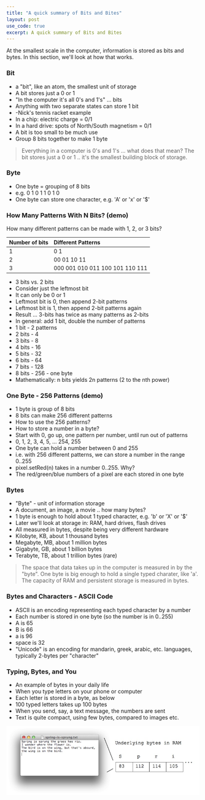 ```yaml
---
title: "A quick summary of Bits and Bites"
layout: post
use_code: true
excerpt: A quick summary of Bits and Bites
---
```


At the smallest scale in the computer, information is stored as bits and bytes. In this section, we'll look at how that works.

### Bit

- a "bit", like an atom, the smallest unit of storage
- A bit stores just a 0 or 1
- "In the computer it's all 0's and 1's" ... bits
- Anything with two separate states can store 1 bit
- -Nick's tennis racket example
- In a chip: electric charge = 0/1
- In a hard drive: spots of North/South magnetism = 0/1
- A bit is too small to be much use
- Group 8 bits together to make 1 byte

> Everything in a computer is 0's and 1's ... what does that mean? The bit stores just a 0 or 1 .. it's the smallest building block of storage.

### Byte

- One byte = grouping of 8 bits
- e.g. 0 1 0 1 1 0 1 0
- One byte can store one character, e.g. 'A' or 'x' or '$'

### How Many Patterns With N Bits? (demo)

How many different patterns can be made with 1, 2, or 3 bits?

| Number of bits        | Different Patterns
|:-------------|:------------------|
| 1           | 0 1 |
| 2 |  00 01 10 11 |
| 3           |   000 001 010 011 100 101 110 111   |

- 3 bits vs. 2 bits
- Consider just the leftmost bit
- It can only be 0 or 1
- Leftmost bit is 0, then append 2-bit patterns
- Leftmost bit is 1, then append 2-bit patterns again
- Result ... 3-bits has twice as many patterns as 2-bits
- In general: add 1 bit, double the number of patterns
- 1 bit - 2 patterns
- 2 bits - 4
- 3 bits - 8
- 4 bits - 16
- 5 bits - 32
- 6 bits - 64
- 7 bits - 128
- 8 bits - 256 - one byte
- Mathematically: n bits yields 2n patterns (2 to the nth power)

### One Byte - 256 Patterns (demo)

- 1 byte is group of 8 bits
- 8 bits can make 256 different patterns
- How to use the 256 patterns?
- How to store a number in a byte?
- Start with 0, go up, one pattern per number, until run out of patterns
- 0, 1, 2, 3, 4, 5, ... 254, 255
- One byte can hold a number between 0 and 255
- i.e. with 256 different patterns, we can store a number in the range 0..255
- pixel.setRed(n) takes in a number 0..255. Why?
- The red/green/blue numbers of a pixel are each stored in one byte

### Bytes

- "Byte" - unit of information storage
- A document, an image, a movie .. how many bytes?
- 1 byte is enough to hold about 1 typed character, e.g. 'b' or 'X' or '$'
- Later we'll look at storage in: RAM, hard drives, flash drives
- All measured in bytes, despite being very different hardware
- Kilobyte, KB, about 1 thousand bytes
- Megabyte, MB, about 1 million bytes
- Gigabyte, GB, about 1 billion bytes
- Terabyte, TB, about 1 trillion bytes (rare)

> The space that data takes up in the computer is measured in by the "byte". One byte is big enough to hold a single typed charater, like 'a'. The capacity of RAM and persistent storage is measured in bytes.

### Bytes and Characters - ASCII Code

- ASCII is an encoding representing each typed character by a number
- Each number is stored in one byte (so the number is in 0..255)
- A is 65
- B is 66
- a is 96
- space is 32
- "Unicode" is an encoding for mandarin, greek, arabic, etc. languages, typically 2-bytes per "character"

### Typing, Bytes, and You

- An example of bytes in your daily life
- When you type letters on your phone or computer
- Each letter is stored in a byte, as below
- 100 typed letters takes up 100 bytes
- When you send, say, a text message, the numbers are sent
- Text is quite compact, using few bytes, compared to images etc.

![Image](/assets/images/bits-and-bytes/hardware-letter-byte.jpg)

